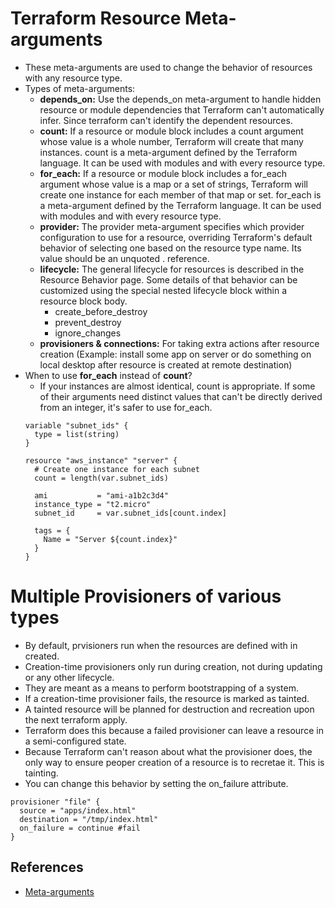 # Terraform Resource Meta-arguments
- These meta-arguments are used to change the behavior of resources with any resource type.
- Types of meta-arguments:
  - **depends_on:** Use the depends_on meta-argument to handle hidden resource or module dependencies that Terraform can't automatically infer. Since terraform can't identify the dependent resources.
  - **count:** If a resource or module block includes a count argument whose value is a whole number, Terraform will create that many instances. count is a meta-argument defined by the Terraform language. It can be used with modules and with every resource type.
  - **for_each:** If a resource or module block includes a for_each argument whose value is a map or a set of strings, Terraform will create one instance for each member of that map or set. for_each is a meta-argument defined by the Terraform language. It can be used with modules and with every resource type.
  - **provider:** The provider meta-argument specifies which provider configuration to use for a resource, overriding Terraform's default behavior of selecting one based on the resource type name. Its value should be an unquoted <PROVIDER>.<ALIAS> reference.
  - **lifecycle:** The general lifecycle for resources is described in the Resource Behavior page. Some details of that behavior can be customized using the special nested lifecycle block within a resource block body.
    - create_before_destroy
    - prevent_destroy
    - ignore_changes
  - **provisioners & connections:** For taking extra actions after resource creation (Example: install some app on server or do something on local desktop after resource is created at remote destination)
- When to use **for_each** instead of **count**?
  - If your instances are almost identical, count is appropriate. If some of their arguments need distinct values that can't be directly derived from an integer, it's safer to use for_each.
  ```
  variable "subnet_ids" {
    type = list(string)
  }

  resource "aws_instance" "server" {
    # Create one instance for each subnet
    count = length(var.subnet_ids)

    ami           = "ami-a1b2c3d4"
    instance_type = "t2.micro"
    subnet_id     = var.subnet_ids[count.index]

    tags = {
      Name = "Server ${count.index}"
    }
  }
  ```
# Multiple Provisioners of various types
- By default, prvisioners run when the resources are defined with in created.
- Creation-time provisioners only run during creation, not during updating or any other lifecycle.
- They are meant as a means to perform bootstrapping of a system.
- If a creation-time provisioner fails, the resource is marked as tainted.
- A tainted resource will be planned for destruction and recreation upon the next terraform apply.
- Terraform does this because a failed provisioner can leave a resource in a semi-configured state.
- Because Terraform can't reason about what the provisioner does, the only way to ensure peoper creation of a resource is to recretae it. This is tainting.
- You can change this behavior by setting the on_failure attribute.
```
provisioner "file" {
  source = "apps/index.html"
  destination = "/tmp/index.html"
  on_failure = continue #fail
}
```

## References
- [Meta-arguments](https://www.terraform.io/docs/language/meta-arguments/depends_on.html)
